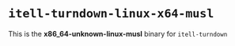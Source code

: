 # `itell-turndown-linux-x64-musl`

This is the **x86_64-unknown-linux-musl** binary for `itell-turndown`
